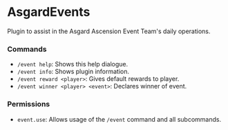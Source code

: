 # AsgardEvents
Plugin to assist in the Asgard Ascension Event Team's daily operations.

### Commands
* `/event help`: Shows this help dialogue.
* `/event info`: Shows plugin information.
* `/event reward <player>`: Gives default rewards to player.
* `/event winner <player> <event>`: Declares winner of event.

### Permissions
* `event.use`: Allows usage of the `/event` command and all subcommands.
